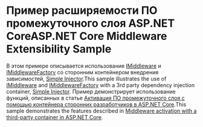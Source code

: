 # <a name="aspnet-core-middleware-extensibility-sample"></a><span data-ttu-id="cef74-101">Пример расширяемости ПО промежуточного слоя ASP.NET Core</span><span class="sxs-lookup"><span data-stu-id="cef74-101">ASP.NET Core Middleware Extensibility Sample</span></span>

<span data-ttu-id="cef74-102">В этом примере описывается использование [IMiddleware](https://docs.microsoft.com/dotnet/api/microsoft.aspnetcore.http.imiddleware) и [IMiddlewareFactory](https://docs.microsoft.com/dotnet/api/microsoft.aspnetcore.http.imiddlewarefactory) со сторонним контейнером внедрения зависимостей, [Simple Injector](https://simpleinjector.org).</span><span class="sxs-lookup"><span data-stu-id="cef74-102">This sample illustrates the use of [IMiddleware](https://docs.microsoft.com/dotnet/api/microsoft.aspnetcore.http.imiddleware) and [IMiddlewareFactory](https://docs.microsoft.com/dotnet/api/microsoft.aspnetcore.http.imiddlewarefactory) with a 3rd party dependency injection container, [Simple Injector](https://simpleinjector.org).</span></span> <span data-ttu-id="cef74-103">Пример демонстрирует использование функций, описанных в статье [Активация ПО промежуточного слоя с помощью контейнера сторонних разработчиков в ASP.NET Core](https://docs.microsoft.com/aspnet/core/fundamentals/middleware/extensibility-third-party-container).</span><span class="sxs-lookup"><span data-stu-id="cef74-103">This sample demonstrates the features described in [Middleware activation with a third-party container in ASP.NET Core](https://docs.microsoft.com/aspnet/core/fundamentals/middleware/extensibility-third-party-container).</span></span>
